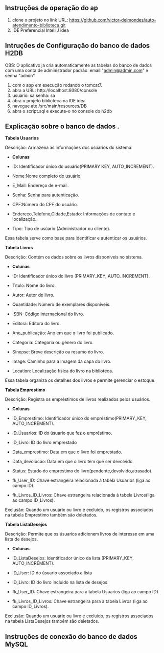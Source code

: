 ## Instruções de operação do ap ##
1. clone o projeto no link URL: https://github.com/victor-delmondes/auto-atendimento-biblioteca.git
2. IDE Preferencial IntelliJ idea 


## Intruções de Configuração do banco de dados H2DB ## 
OBS: O aplicativo ja cria automaticamente as tabelas do banco de dados com uma conta de administrador padrão: email "admin@admin.com" e senha "admin"
1. com o app em execução rodando o tomcat7.
2. abra a URL: http://localhost:8080/console
3. usuario: sa
   senha: sa 
4. abra o projeto biblioteca na IDE idea 
5. navegue ate /src/main/resources/DB
6. abra o script.sql e execute-o no console do h2db


## Explicação sobre o banco de dados .

**Tabela Usuarios**

Descrição: Armazena as informações dos usúarios do sistema.

+ **Colunas**

+ ID: Identificador único do usuário(PRIMARY KEY, AUTO_INCREMENT).
+ Nome:Nome completo do usuário
+ E_Mail: Endereço de e-mail.
+ Senha: Senha para autenticação.
+ CPF:Número do CPF do usuário.
+ Endereço,Telefone,Cidade,Estado: Informações de contato e localização.
+ Tipo: Tipo de usúario (Administrador ou cliente).

Essa tabela serve como base para identificar e autenticar os usuários.


**Tabela Livros**

Descrição: Contém os dados sobre os livros disponíveis no sistema.

+ **Colunas**

+ ID: Identificador único do livro (PRIMARY_KEY, AUTO_INCREMENT).
+ Título: Nome do livro.
+ Autor: Autor do livro.
+ Quantidade: Número de exemplares disponíveis.
+ ISBN: Código internacional do livro.
+ Editora: Editora do livro.
+ Ano_publicação: Ano em que o livro foi publicado.
+ Categoria: Categoria ou gênero do livro.
+ Sinopse: Breve descrição ou resumo do livro.
+ Image: Caminho para a imagem da capa do livro.
+ Location: Localização física do livro na biblioteca.

Essa tabela organiza os detalhes dos livros e permite gerenciar o estoque.


**Tabela Emprestimo**

Descrição: Registra os empréstimos de livros realizados pelos usuários.

+ **Colunas**

+ ID_Emprestimo: Identificador único do empréstimo(PRIMARY_KEY, AUTO_INCREMENT).
+ ID_Úsuarios: ID do úsuario que fez o empréstimo.
+ ID_Livro: ID do livro emprestado
+ Data_emprestimo: Data em que o livro foi emprestado.
+ Data_devolucao: Data em que o livro tem que ser devolvido.
+ Status: Estado do empréstimo do livro(pendente,devolvido,atrasado).
+ fk_User_ID: Chave estrangeira relacionada à tabela Usuarios (liga ao campo ID).
+ fk_Livros_ID_Livros: Chave estrangeira relacionada à tabela Livros(liga ao campo ID_Livros).

Exclusão: Quando um usuário ou livro é excluido, os registros associados na tabela Emprestimo também são deletados.


**Tabela ListaDesejos**

Descrição: Permite que os úsuarios adicionem livros de interesse em uma lista de desejos.

+ **Colunas**

+ ID_ListaDesejos: Identificador único da lista (PRIMARY_KEY, AUTO_INCREMENT).
+ ID_User: ID do úsuario associado a lista
+ ID_Livro: ID do livro incluido  na lista de desejos.
+ fk_User_ID: Chave estrangeira para a tabela Usuarios (liga ao campo ID).
+ fk_Livros_ID_Livros: Chave estrangeira para a tabela Livros (liga ao campo ID_Livros).

Exclusão: Quando um usuário ou livro é excluido, os registros associados na tabela ListaDesejos também são deletados.


## Instruções de conexão do banco de dados MySQL ##
